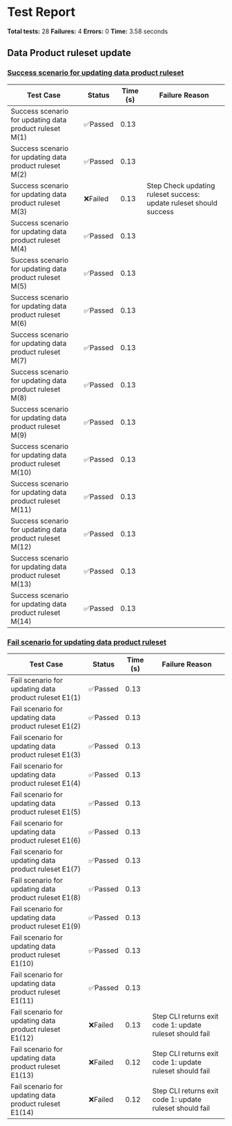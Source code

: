 # Test Report

**Total tests:** 28
**Failures:** 4
**Errors:** 0
**Time:** 3.58 seconds

## Data Product ruleset update


### [Success scenario for updating data product ruleset](https://github.com/BrobridgeOrg/gravity-cli-tests/tree/main/data_product_update_ruleset_test/data_product_update_ruleset_test.feature#L9)

| Test Case | Status | Time (s) | Failure Reason |
|-----------|--------|----------|----------------|
| Success scenario for updating data product ruleset M(1)  | ✅Passed | 0.13 |  |
| Success scenario for updating data product ruleset M(2)  | ✅Passed | 0.13 |  |
| Success scenario for updating data product ruleset M(3)  | ❌Failed | 0.13 | Step Check updating ruleset success: update ruleset should success |
| Success scenario for updating data product ruleset M(4)  | ✅Passed | 0.13 |  |
| Success scenario for updating data product ruleset M(5)  | ✅Passed | 0.13 |  |
| Success scenario for updating data product ruleset M(6)  | ✅Passed | 0.13 |  |
| Success scenario for updating data product ruleset M(7)  | ✅Passed | 0.13 |  |
| Success scenario for updating data product ruleset M(8)  | ✅Passed | 0.13 |  |
| Success scenario for updating data product ruleset M(9)  | ✅Passed | 0.13 |  |
| Success scenario for updating data product ruleset M(10)  | ✅Passed | 0.13 |  |
| Success scenario for updating data product ruleset M(11)  | ✅Passed | 0.13 |  |
| Success scenario for updating data product ruleset M(12)  | ✅Passed | 0.13 |  |
| Success scenario for updating data product ruleset M(13)  | ✅Passed | 0.13 |  |
| Success scenario for updating data product ruleset M(14)  | ✅Passed | 0.13 |  |

### [Fail scenario for updating data product ruleset](https://github.com/BrobridgeOrg/gravity-cli-tests/tree/main/data_product_update_ruleset_test/data_product_update_ruleset_test.feature#L35)

| Test Case | Status | Time (s) | Failure Reason |
|-----------|--------|----------|----------------|
| Fail scenario for updating data product ruleset E1(1)  | ✅Passed | 0.13 |  |
| Fail scenario for updating data product ruleset E1(2)  | ✅Passed | 0.13 |  |
| Fail scenario for updating data product ruleset E1(3)  | ✅Passed | 0.13 |  |
| Fail scenario for updating data product ruleset E1(4)  | ✅Passed | 0.13 |  |
| Fail scenario for updating data product ruleset E1(5)  | ✅Passed | 0.13 |  |
| Fail scenario for updating data product ruleset E1(6)  | ✅Passed | 0.13 |  |
| Fail scenario for updating data product ruleset E1(7)  | ✅Passed | 0.13 |  |
| Fail scenario for updating data product ruleset E1(8)  | ✅Passed | 0.13 |  |
| Fail scenario for updating data product ruleset E1(9)  | ✅Passed | 0.13 |  |
| Fail scenario for updating data product ruleset E1(10)  | ✅Passed | 0.13 |  |
| Fail scenario for updating data product ruleset E1(11)  | ✅Passed | 0.13 |  |
| Fail scenario for updating data product ruleset E1(12)  | ❌Failed | 0.13 | Step CLI returns exit code 1: update ruleset should fail |
| Fail scenario for updating data product ruleset E1(13)  | ❌Failed | 0.12 | Step CLI returns exit code 1: update ruleset should fail |
| Fail scenario for updating data product ruleset E1(14)  | ❌Failed | 0.12 | Step CLI returns exit code 1: update ruleset should fail |

